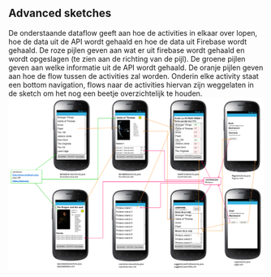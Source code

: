 ## Advanced sketches
De onderstaande dataflow geeft aan hoe de activities in elkaar over lopen, hoe de data uit de API wordt gehaald en hoe de data uit Firebase wordt gehaald.
De roze pijlen geven aan wat er uit firebase wordt gehaald en wordt opgeslagen (te zien aan de richting van de pijl). De groene pijlen geven aan welke informatie uit de API wordt gehaald. De oranje pijlen geven aan hoe de flow tussen de activities zal worden. Onderin elke activity staat een bottom navigation, flows naar de activities hiervan zijn weggelaten in de sketch om het nog een beetje overzichtelijk te houden.
![](doc/Dataflows.png)
  